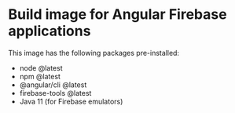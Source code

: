 # Build image for Angular Firebase applications

This image has the following packages pre-installed:
* node @latest
* npm @latest
* @angular/cli @latest
* firebase-tools @latest
* Java 11 (for Firebase emulators)
